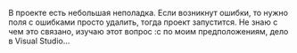 В проекте есть небольшая неполадка. Если возникнут ошибки, то нужно поля с ошибками просто удалить, тогда проект запустится. Не знаю с чем это связано, изучаю этот вопрос :с по моим предположениям, дело в Visual Studio...
